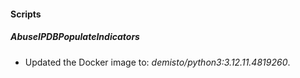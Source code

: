 
#### Scripts

##### AbuseIPDBPopulateIndicators

- Updated the Docker image to: *demisto/python3:3.12.11.4819260*.

